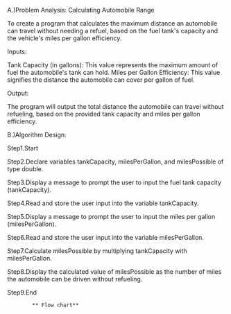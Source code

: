 A.)Problem Analysis: Calculating Automobile Range

To create a program that calculates the maximum distance an automobile can travel without needing a refuel, based on the fuel tank's capacity and the vehicle's miles per gallon efficiency.

Inputs:

Tank Capacity (in gallons): This value represents the maximum amount of fuel the automobile's tank can hold. Miles per Gallon Efficiency: This value signifies the distance the automobile can cover per gallon of fuel.

Output:

The program will output the total distance the automobile can travel without refueling, based on the provided tank capacity and miles per gallon efficiency.

B.)Algorithm Design:

Step1.Start

Step2.Declare variables tankCapacity, milesPerGallon, and milesPossible of type double.

Step3.Display a message to prompt the user to input the fuel tank capacity (tankCapacity).

Step4.Read and store the user input into the variable tankCapacity.

Step5.Display a message to prompt the user to input the miles per gallon (milesPerGallon).

Step6.Read and store the user input into the variable milesPerGallon.

Step7.Calculate milesPossible by multiplying tankCapacity with milesPerGallon.

Step8.Display the calculated value of milesPossible as the number of miles the automobile can be driven without refueling.

Step9.End 

            ** Flow chart**

            

